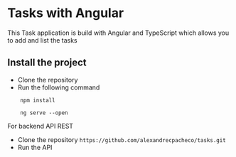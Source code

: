 # Tasks with Angular

This Task application is build with Angular and TypeScript which allows you to add and list the tasks

## Install the project

- Clone the repository
- Run the following command

```
    npm install
```

```
    ng serve --open
```

For backend API REST

- Clone the repository `https://github.com/alexandrecpacheco/tasks.git`
- Run the API 
